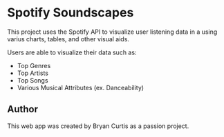 # Spotify Soundscapes

This project uses the Spotify API to visualize user listening data in a using varius charts, tables, and other visual aids.

Users are able to visualize their data such as:

* Top Genres
* Top Artists
* Top Songs
* Various Musical Attributes (ex. Danceability)

## Author
This web app was created by Bryan Curtis as a passion project. 